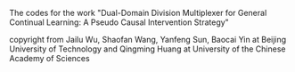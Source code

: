 The codes for the work "Dual-Domain Division Multiplexer for General Continual Learning: A Pseudo Causal Intervention Strategy"

copyright from Jailu Wu, Shaofan Wang, Yanfeng Sun, Baocai Yin at Beijing University of Technology and Qingming Huang at University of the Chinese Academy of Sciences
